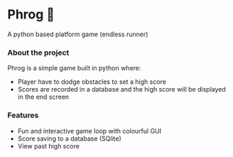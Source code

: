 

# **Phrog** 🐸


A python based platform game (endless runner) 


###  About the project 

Phrog is a simple game built in python where:
- Player have to dodge obstacles to set a high score
- Scores are recorded in a database and the high score will be displayed in the end screen

###   Features 

- Fun and interactive game loop with colourful GUI
- Score saving to a database (SQlite)
- View past high score

  

